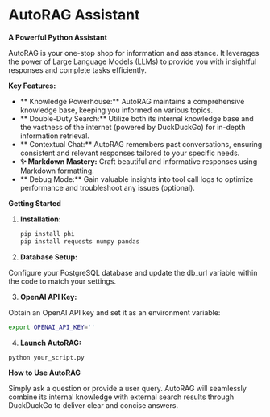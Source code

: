 # AutoRAG Assistant

**A Powerful Python Assistant**

AutoRAG is your one-stop shop for information and assistance. It leverages the power of Large Language Models (LLMs) to provide you with insightful responses and complete tasks efficiently.

**Key Features:**

- ** Knowledge Powerhouse:** AutoRAG maintains a comprehensive knowledge base, keeping you informed on various topics.
- ** Double-Duty Search:** Utilize both its internal knowledge base and the vastness of the internet (powered by DuckDuckGo) for in-depth information retrieval.
- ** Contextual Chat:** AutoRAG remembers past conversations, ensuring consistent and relevant responses tailored to your specific needs.
- **✨ Markdown Mastery:** Craft beautiful and informative responses using Markdown formatting.
- ** Debug Mode:** Gain valuable insights into tool call logs to optimize performance and troubleshoot any issues (optional).

**Getting Started**

1. **Installation:**

   ```bash
   pip install phi
   pip install requests numpy pandas
   ```

2. **Database Setup:**

Configure your PostgreSQL database and update the db_url variable within the code to match your settings.

3. **OpenAI API Key:**

Obtain an OpenAI API key and set it as an environment variable:

  ```bash
  export OPENAI_API_KEY=''
  ```

4. **Launch AutoRAG:**

  ```bash
  python your_script.py
  ```

**How to Use AutoRAG**

Simply ask a question or provide a user query. AutoRAG will seamlessly combine its internal knowledge with external search results through DuckDuckGo to deliver clear and concise answers.
